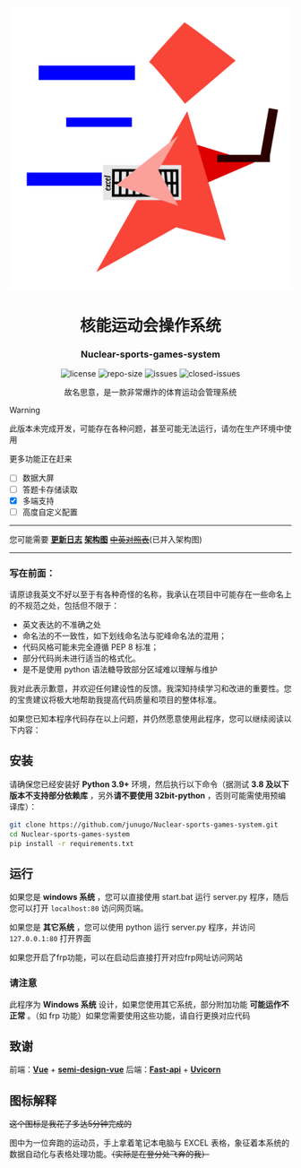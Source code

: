 <div align=center>
<img src="https://github.com/junugo/Nuclear-sports-games-system/raw/master/Non-development%20file/icon.svg" alt="icon">


<h1>核能运动会操作系统</h1>
<h3>Nuclear-sports-games-system</h3>
<img src="https://img.shields.io/github/license/junugo/Nuclear-sports-games-system" alt="license">
<img src="https://img.shields.io/github/repo-size/junugo/Nuclear-sports-games-system" alt="repo-size">

<img src="https://img.shields.io/github/issues/junugo/Nuclear-sports-games-system" alt="issues">
<img src="https://img.shields.io/github/issues-closed/junugo/Nuclear-sports-games-system" alt="closed-issues">

故名思意，是一款非常爆炸的体育运动会管理系统
</div>

> [!warning]
> 此版本未完成开发，可能存在各种问题，甚至可能无法运行，请勿在生产环境中使用

更多功能正在赶来
- [ ] 数据大屏
- [ ] 答题卡存储读取
- [x] 多端支持
- [ ] 高度自定义配置

---
您可能需要 [**更新日志**](https://github.com/junugo/Nuclear-sports-games-system/blob/master/Non-development%20file/Update%20log.md) [**架构图**](https://github.com/junugo/Nuclear-sports-games-system/blob/master/Non-development%20file/%E6%A0%B8%E8%83%BD%E8%BF%90%E5%8A%A8%E4%BC%9A%E6%93%8D%E4%BD%9C%E7%B3%BB%E7%BB%9F%E6%80%BB%E6%9E%B6%E6%9E%84.svg) [~~中英对照表~~](https://github.com/junugo/Nuclear-sports-games-system/blob/master/Non-development%20file/Chinese-english%20enquiry%20form.md)(已并入架构图)

---

### 写在前面：
请原谅我英文不好以至于有各种奇怪的名称，我承认在项目中可能存在一些命名上的不规范之处，包括但不限于：

* 英文表达的不准确之处
* 命名法的不一致性，如下划线命名法与驼峰命名法的混用；
* 代码风格可能未完全遵循 PEP 8 标准；
* 部分代码尚未进行适当的格式化。
* 是不是使用 python 语法糖导致部分区域难以理解与维护

我对此表示歉意，并欢迎任何建设性的反馈。我深知持续学习和改进的重要性。您的宝贵建议将极大地帮助我提高代码质量和项目的整体标准。

如果您已知本程序代码存在以上问题，并仍然愿意使用此程序，您可以继续阅读以下内容：
## 安装

请确保您已经安装好 **Python 3.9+** 环境，然后执行以下命令（据测试 **3.8 及以下版本不支持部分依赖库** ，另外**请不要使用 32bit-python** ，否则可能需使用预编译库）：
```bash
git clone https://github.com/junugo/Nuclear-sports-games-system.git
cd Nuclear-sports-games-system
pip install -r requirements.txt
```

## 运行
如果您是 **windows 系统** ，您可以直接使用 start.bat 运行 server.py 程序，随后您可以打开 `localhost:80` 访问网页端。

如果您是 **其它系统** ，您可以使用 python 运行 server.py 程序，并访问 `127.0.0.1:80` 打开界面


如果您开启了frp功能，可以在启动后直接打开对应frp网址访问网站

### 请注意
此程序为 **Windows 系统** 设计，如果您使用其它系统，部分附加功能 **可能运作不正常** 。（如 frp 功能）如果您需要使用这些功能，请自行更换对应代码

## 致谢
前端：[**Vue**](https://github.com/vuejs/vue) + [**semi-design-vue**](https://github.com/rashagu/semi-design-vue)
后端：[**Fast-api**](https://github.com/tiangolo/fastapi) + [**Uvicorn**](https://github.com/uvicorn/uvicorn)

## 图标解释
~~这个图标是我花了多达5分钟完成的~~

图中为一位奔跑的运动员，手上拿着笔记本电脑与 EXCEL 表格，象征着本系统的数据自动化与表格处理功能。~~（实际是在登分处飞奔的我）~~